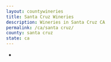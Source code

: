 ```yaml
---
layout: countywineries
title: Santa Cruz Wineries
description: Wineries in Santa Cruz CA
permalink: /ca/santa cruz/
county: santa cruz
state: ca
---
```

-
